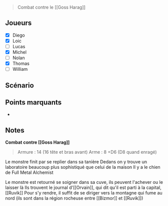 > Combat contre le  [[Goss Harag]]

## Joueurs

- [x] Diego
- [x] Loic
- [ ] Lucas
- [x] Michel
- [ ] Nolan
- [x] Thomas
- [ ] William

## Scénario


## Points marquants

- 

## Notes

__Combat contre [[Goss Harag]]__
> Armure : 14 (16 tête et bras avant)
> Arme : 8 +D6 (D8 quand enragé)

Le monstre finit par se replier dans sa tanière
Dedans on y trouve un laboratoire beaucoup plus sophistiqué que celui de la maison
Il y a le chien de Full Metal Alchemist

Le monstre est retourné se soigner dans sa cuve, ils peuvent l'achever ou le laisser là
Ils trouvent le journal d'[[Orvain]], qui dit qu'il est parti à la capital, [[Ruvik]]
Pour s'y rendre, il suffit de se diriger vers la montagne qui fume au nord (ils sont dans la région rocheuse entre [[Bizmor]] et [[Ruvik]])
